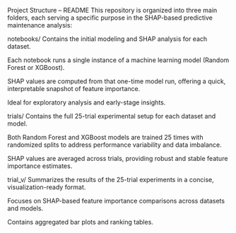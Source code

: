Project Structure – README
This repository is organized into three main folders, each serving a specific purpose in the SHAP-based predictive maintenance analysis:

notebooks/
Contains the initial modeling and SHAP analysis for each dataset.

Each notebook runs a single instance of a machine learning model (Random Forest or XGBoost).

SHAP values are computed from that one-time model run, offering a quick, interpretable snapshot of feature importance.

Ideal for exploratory analysis and early-stage insights.

trials/
Contains the full 25-trial experimental setup for each dataset and model.

Both Random Forest and XGBoost models are trained 25 times with randomized splits to address performance variability and data imbalance.

SHAP values are averaged across trials, providing robust and stable feature importance estimates.

trial_v/
Summarizes the results of the 25-trial experiments in a concise, visualization-ready format.

Focuses on SHAP-based feature importance comparisons across datasets and models.

Contains aggregated bar plots and ranking tables.




